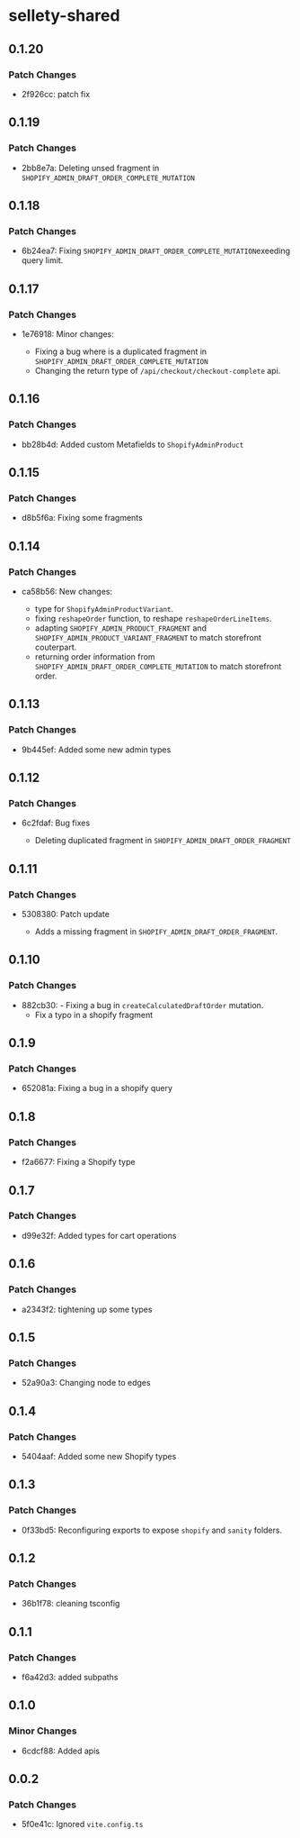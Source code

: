 # sellety-shared

## 0.1.20

### Patch Changes

- 2f926cc: patch fix

## 0.1.19

### Patch Changes

- 2bb8e7a: Deleting unsed fragment in `SHOPIFY_ADMIN_DRAFT_ORDER_COMPLETE_MUTATION`

## 0.1.18

### Patch Changes

- 6b24ea7: Fixing `SHOPIFY_ADMIN_DRAFT_ORDER_COMPLETE_MUTATION`exeeding query limit.

## 0.1.17

### Patch Changes

- 1e76918: Minor changes:

  - Fixing a bug where is a duplicated fragment in `SHOPIFY_ADMIN_DRAFT_ORDER_COMPLETE_MUTATION`
  - Changing the return type of `/api/checkout/checkout-complete` api.

## 0.1.16

### Patch Changes

- bb28b4d: Added custom Metafields to `ShopifyAdminProduct`

## 0.1.15

### Patch Changes

- d8b5f6a: Fixing some fragments

## 0.1.14

### Patch Changes

- ca58b56: New changes:

  - type for `ShopifyAdminProductVariant`.
  - fixing `reshapeOrder` function, to reshape `reshapeOrderLineItems`.
  - adapting `SHOPIFY_ADMIN_PRODUCT_FRAGMENT` and `SHOPIFY_ADMIN_PRODUCT_VARIANT_FRAGMENT` to match storefront couterpart.
  - returning order information from `SHOPIFY_ADMIN_DRAFT_ORDER_COMPLETE_MUTATION` to match storefront order.

## 0.1.13

### Patch Changes

- 9b445ef: Added some new admin types

## 0.1.12

### Patch Changes

- 6c2fdaf: Bug fixes

  - Deleting duplicated fragment in `SHOPIFY_ADMIN_DRAFT_ORDER_FRAGMENT`

## 0.1.11

### Patch Changes

- 5308380: Patch update

  - Adds a missing fragment in `SHOPIFY_ADMIN_DRAFT_ORDER_FRAGMENT`.

## 0.1.10

### Patch Changes

- 882cb30: - Fixing a bug in `createCalculatedDraftOrder` mutation.
  - Fix a typo in a shopify fragment

## 0.1.9

### Patch Changes

- 652081a: Fixing a bug in a shopify query

## 0.1.8

### Patch Changes

- f2a6677: Fixing a Shopify type

## 0.1.7

### Patch Changes

- d99e32f: Added types for cart operations

## 0.1.6

### Patch Changes

- a2343f2: tightening up some types

## 0.1.5

### Patch Changes

- 52a90a3: Changing node to edges

## 0.1.4

### Patch Changes

- 5404aaf: Added some new Shopify types

## 0.1.3

### Patch Changes

- 0f33bd5: Reconfiguring exports to expose `shopify` and `sanity` folders.

## 0.1.2

### Patch Changes

- 36b1f78: cleaning tsconfig

## 0.1.1

### Patch Changes

- f6a42d3: added subpaths

## 0.1.0

### Minor Changes

- 6cdcf88: Added apis

## 0.0.2

### Patch Changes

- 5f0e41c: Ignored `vite.config.ts`
